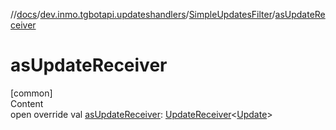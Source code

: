 //[docs](../../../index.md)/[dev.inmo.tgbotapi.updateshandlers](../index.md)/[SimpleUpdatesFilter](index.md)/[asUpdateReceiver](as-update-receiver.md)



# asUpdateReceiver  
[common]  
Content  
open override val [asUpdateReceiver](as-update-receiver.md): [UpdateReceiver](../index.md#%5Bdev.inmo.tgbotapi.updateshandlers%2FUpdateReceiver%2F%2F%2FPointingToDeclaration%2F%5D%2FClasslikes%2F625018081)<[Update](../../dev.inmo.tgbotapi.types.update.abstracts/-update/index.md)>  



